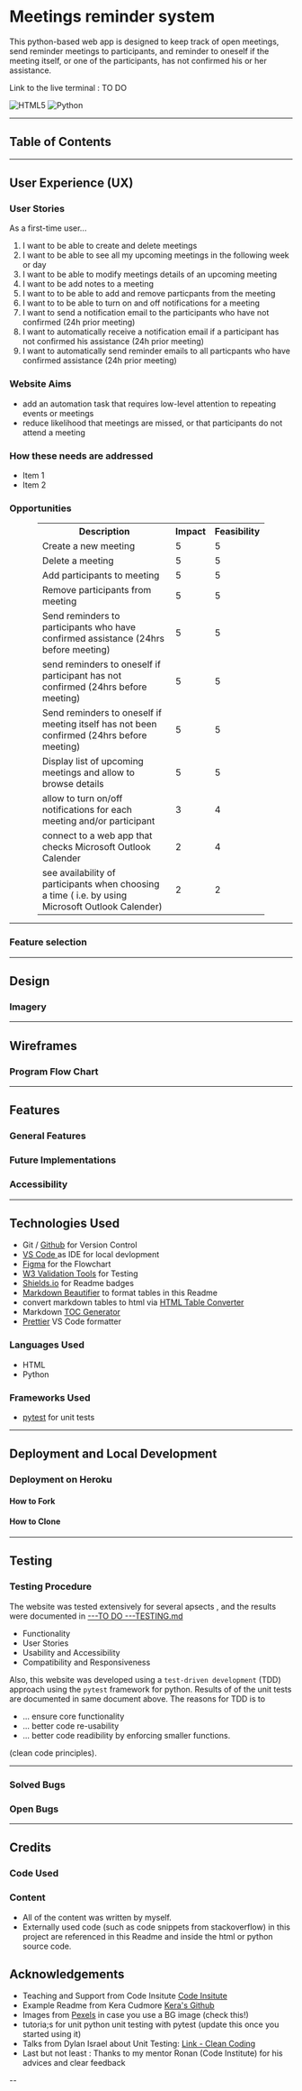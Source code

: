 # Meetings reminder system 

This python-based web app is designed to keep track of open meetings, send reminder meetings to participants, and reminder to oneself if the meeting itself, or one of the participants, has not confirmed his or her assistance.

Link to the live terminal : TO DO 


![HTML5](https://img.shields.io/badge/html5-%23E34F26.svg?style=for-the-badge&logo=html5&logoColor=white)
![Python](https://img.shields.io/badge/python-3670A0?style=for-the-badge&logo=python&logoColor=ffdd54)


--- 

## Table of Contents



----
## User Experience (UX)


### User Stories 

As a first-time user...
<ol>
    <li> I want to be able to create and delete meetings </li>
    <li> I want to be able to see all my upcoming meetings in the following week or day</li>
    <li> I want to be able to modify meetings details of an upcoming meeting</li>
    <li> I want to be add notes to a meeting</li>
    <li> I want to to be able to add and remove particpants from the meeting </li>
    <li> I want to to be able to turn on and off notifications for a meeting </li>
    <li> I want to send a notification email to the participants who have not confirmed (24h prior meeting)  </li>
    <li> I want to automatically receive a notification email if a participant has not confirmed his assistance (24h prior meeting)  </li>
    <li> I want to automatically send reminder emails to all particpants who have confirmed assistance (24h prior meeting)</li>
</ol>

### Website Aims

<ul>
    <li> add an automation task that requires low-level attention to repeating events or meetings </li>
    <li>  reduce likelihood that meetings are missed, or that participants do not attend a meeting </li>
</ul>


### How these needs are addressed

- Item 1
- Item 2


### Opportunities 


<table  style="margin: 0 auto; width: 80%">
    <tr >
        <th > Description </th>
        <th> Impact </th>
        <th> Feasibility </th>
    </tr>
    <tr>
        <td> Create a new meeting  </td>
        <td> 5  </td>
        <td> 5  </td>
    </tr>
    <tr>
        <td> Delete a meeting  </td>
        <td> 5  </td>
        <td> 5  </td>
    </tr>
     <tr>
        <td> Add participants to meeting   </td>
        <td> 5  </td>
        <td> 5  </td>
    </tr>
        <tr>
        <td>  Remove participants from meeting   </td>
        <td> 5  </td>
        <td> 5  </td>
    </tr>
    <tr>
        <td > Send reminders to participants who have confirmed assistance (24hrs before meeting)   </td>
        <td> 5  </td>
        <td> 5  </td>
    </tr>
    <tr>
        <td style="max-width:200px"> send reminders to oneself if participant has not confirmed  (24hrs before meeting)   </td>
        <td> 5  </td>
        <td> 5  </td>
    </tr>
     <tr>
        <td>Send reminders to oneself if meeting itself has not been confirmed  (24hrs before meeting)  </td>
        <td> 5  </td>
        <td> 5  </td>
    </tr>
  <tr>
        <td> Display list of upcoming meetings and allow to browse details </td>
        <td> 5  </td>
        <td> 5  </td>
    </tr>
     <tr>
        <td> allow to turn on/off notifications for each meeting and/or participant </td>
        <td> 3  </td>
        <td> 4  </td>
    </tr>
     <tr>
        <td> connect to a web app that checks Microsoft Outlook Calender </td>
        <td> 2 </td>
        <td> 4 </td>
    </tr>
     <tr>
        <td> see availability of participants when choosing a time ( i.e. by using Microsoft Outlook Calender) </td>
        <td> 2 </td>
        <td> 2 </td>
    </tr>
    

</table>


--- 

### Feature selection

----- 

## Design


### Imagery


---

## Wireframes

### Program Flow Chart


----- 

## Features

### General Features 

### Future Implementations

### Accessibility

--- 

## Technologies Used 

-  Git / [Github](https://github.com/)  for Version Control 
- [VS Code ](https://code.visualstudio.com/) as IDE for local devlopment  
- [Figma](https://www.figma.com/) for the Flowchart 
- [W3 Validation Tools](https://validator.w3.org/) for Testing
- [Shields.io](https://shields.io/) for Readme badges
- [Markdown Beautifier](https://markdownbeautifier.com/#)  to format tables in this Readme
- convert markdown tables to html via [HTML Table Converter](https://tableconvert.com/markdown-to-html)
- Markdown [TOC Generator](https://ecotrust-canada.github.io/markdown-toc/)
- [Prettier](https://marketplace.visualstudio.com/items?itemName=esbenp.prettier-vscode) VS Code formatter 



### Languages Used

- HTML 
- Python

### Frameworks Used

- [pytest](https://docs.pytest.org/en/7.3.x/) for unit tests 


----- 

## Deployment and Local Development 

### Deployment on Heroku 


#### How to Fork


#### How to Clone

--- 

## Testing 

### Testing Procedure 
The website was tested extensively for several apsects , and the results were documented in [---TO DO ---TESTING.md](./TESTING.md) 

- Functionality
- User Stories
- Usability and Accessibility 
- Compatibility and Responsiveness 

Also, this website was developed using a `test-driven development` (TDD) approach using the `pytest` framework for python. Results of of the unit tests are documented in same document above. The reasons for TDD is to 
- ... ensure core functionality
- ... better code re-usability 
- ... better code readibility by enforcing smaller functions.

(clean code principles).

---

### Solved Bugs 

### Open Bugs 


---- 

## Credits 

### Code Used

### Content 

- All of the content was written by myself.
- Externally used code (such as code snippets from stackoverflow) in this project are referenced in this Readme and inside the html or python source code. 

## Acknowledgements

- Teaching and Support from Code Insitute [Code Insitute](https://codeinstitute.net/)
- Example Readme from Kera Cudmore [Kera's Github](https://github.com/kera-cudmore/readme-examples/blob/main/milestone1-readme.md)
- Images from  [Pexels](https://pexels.com/)  in case you use a BG image (check this!)
- tutoria;s for unit python unit testing with pytest (update this once you started using it) 
- Talks from Dylan Israel about Unit Testing: [Link - Clean Coding](https://youtu.be/YQsU2Zq2Zis) 
- Last but not least : Thanks to my mentor Ronan (Code Institute) for his advices and clear feedback 


--



<br>
<br>
<br>
<br>
<br>
<br>
<br>
<br>
<br>
<br>
<br>
<br>
<br>

![CI logo](https://codeinstitute.s3.amazonaws.com/fullstack/ci_logo_small.png)

Welcome,

This is the Code Institute student template for deploying your third portfolio project, the Python command-line project. The last update to this file was: **March 14, 2023**

## Reminders

- Your code must be placed in the `run.py` file
- Your dependencies must be placed in the `requirements.txt` file
- Do not edit any of the other files or your code may not deploy properly

## Creating the Heroku app

When you create the app, you will need to add two buildpacks from the _Settings_ tab. The ordering is as follows:

1. `heroku/python`
2. `heroku/nodejs`

You must then create a _Config Var_ called `PORT`. Set this to `8000`

If you have credentials, such as in the Love Sandwiches project, you must create another _Config Var_ called `CREDS` and paste the JSON into the value field.

Connect your GitHub repository and deploy as normal.

## Constraints

The deployment terminal is set to 80 columns by 24 rows. That means that each line of text needs to be 80 characters or less otherwise it will be wrapped onto a second line.

---

Happy coding!
